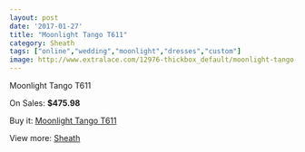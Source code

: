 ```yaml
---
layout: post
date: '2017-01-27'
title: "Moonlight Tango T611"
category: Sheath
tags: ["online","wedding","moonlight","dresses","custom"]
image: http://www.extralace.com/12976-thickbox_default/moonlight-tango-t611.jpg
---
```

Moonlight Tango T611

On Sales: **$475.98**
<a href="https://www.extralace.com/sheath/6109-moonlight-tango-t611.html"><amp-img layout="responsive" width="600" height="600" src="//www.extralace.com/12976-thickbox_default/moonlight-tango-t611.jpg" alt="Moonlight Tango T611 0" /></a>
<a href="https://www.extralace.com/sheath/6109-moonlight-tango-t611.html"><amp-img layout="responsive" width="600" height="600" src="//www.extralace.com/12977-thickbox_default/moonlight-tango-t611.jpg" alt="Moonlight Tango T611 1" /></a>

Buy it: [Moonlight Tango T611](https://www.extralace.com/sheath/6109-moonlight-tango-t611.html "Moonlight Tango T611")

View more: [Sheath](https://www.extralace.com/7-sheath "Sheath")